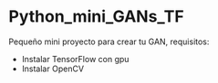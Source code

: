 # Python_mini_GANs_TF

Pequeño mini proyecto para crear tu GAN, requisitos:

- Instalar TensorFlow con gpu
- Instalar OpenCV

